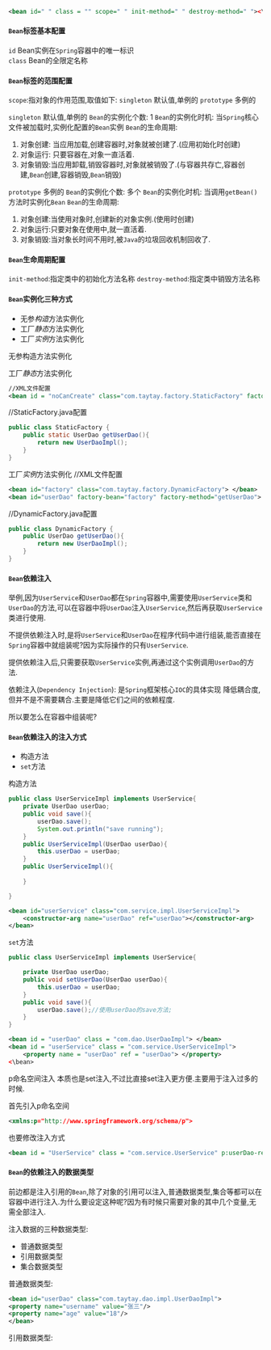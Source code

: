 ```xml
<bean id=" " class = "" scope=" " init-method=" " destroy-method=" "><\bean>
```
#### `Bean`标签基本配置

`id` Bean实例在`Spring`容器中的唯一标识  
`class` Bean的全限定名称

#### `Bean`标签的范围配置

`scope`:指对象的作用范围,取值如下:
`singleton` 默认值,单例的
`prototype` 多例的

`singleton` 默认值,单例的
`Bean`的实例化个数: 1
`Bean`的实例化时机: 当`Spring`核心文件被加载时,实例化配置的`Bean`实例
`Bean`的生命周期: 
1. 对象创建: 当应用加载,创建容器时,对象就被创建了.(应用初始化时创建)
2. 对象运行: 只要容器在,对象一直活着.
3. 对象销毁:当应用卸载,销毁容器时,对象就被销毁了.(与容器共存亡,容器创建,`Bean`创建,容器销毁,`Bean`销毁)

`prototype` 多例的
`Bean`的实例化个数: 多个
`Bean`的实例化时机: 当调用`getBean()`方法时实例化`Bean`
`Bean`的生命周期: 
1. 对象创建:当使用对象时,创建新的对象实例.(使用时创建)
2. 对象运行:只要对象在使用中,就一直活着.
3. 对象销毁:当对象长时间不用时,被`Java`的垃圾回收机制回收了.

#### `Bean`生命周期配置

`init-method`:指定类中的初始化方法名称
`destroy-method`:指定类中销毁方法名称

#### `Bean`实例化三种方式

- 无参*构造*方法实例化
- 工厂*静态*方法实例化
- 工厂*实例*方法实例化

无参构造方法实例化

工厂*静态*方法实例化
```xml
//XML文件配置
<bean id = "noCanCreate" class="com.taytay.factory.StaticFactory" factory-method="getUserDao"> </bean>
```
//StaticFactory.java配置
```java
public class StaticFactory {  
    public static UserDao getUserDao(){  
        return new UserDaoImpl();  
    }  
}
```


工厂*实例*方法实例化
//XML文件配置
```xml
<bean id="factory" class="com.taytay.factory.DynamicFactory"> </bean>  
<bean id="userDao" factory-bean="factory" factory-method="getUserDao"> </bean>
```
//DynamicFactory.java配置
```java
public class DynamicFactory {  
    public UserDao getUserDao(){  
        return new UserDaoImpl();  
    }  
}
```


#### `Bean`依赖注入
举例,因为`UserService`和`UserDao`都在`Spring`容器中,需要使用`UserService`类和`UserDao`的方法,可以在容器中将`UserDao`注入`UserService`,然后再获取`UserService`类进行使用.

不提供依赖注入时,是将`UserService`和`UserDao`在程序代码中进行组装,能否直接在`Spring`容器中就组装呢?因为实际操作的只有`UserService`.

提供依赖注入后,只需要获取`UserService`实例,再通过这个实例调用`UserDao`的方法.

依赖注入(`Dependency Injection`): 是`Spring`框架核心`IOC`的具体实现
降低耦合度,但并不是不需要耦合.主要是降低它们之间的依赖程度.

所以要怎么在容器中组装呢?

#### `Bean`依赖注入的注入方式
- 构造方法
- `set`方法

构造方法
```Java
public class UserServiceImpl implements UserService{
	private UserDao userDao;
	public void save(){  
	    userDao.save();  
	    System.out.println("save running");  
	}  
	public UserServiceImpl(UserDao userDao){  
	    this.userDao = userDao;  
	}  
	public UserServiceImpl(){  
  
	}

}	
```

```xml
<bean id="userService" class="com.service.impl.UserServiceImpl">   
    <constructor-arg name="userDao" ref="userDao"></constructor-arg>  
</bean>
```

`set`方法
```java
public class UserServiceImpl implements UserService{

	private UserDao userDao;
	public void setUserDao(UserDao userDao){
		this.userDao = userDao;
	}
	public void save(){
		userDao.save();//使用userDao的save方法;
	}
}
```

```xml
<bean id = "userDao" class = "com.dao.UserDaoImpl"> </bean>
<bean id = "userService" class = "com.service.UserServiceImpl">
	<property name = "userDao" ref = "userDao"> </property>
<\bean>
```


p命名空间注入
本质也是set注入,不过比直接set注入更方便.主要用于注入过多的时候.

首先引入p命名空间
```xml
<xmlns:p="http://www.springframework.org/schema/p">
```
也要修改注入方式
```xml
<bean id = "UserService" class = "com.service.UserService" p:userDao-ref = "userDao"/>
```

#### `Bean`的依赖注入的数据类型
前边都是注入引用的`Bean`,除了对象的引用可以注入,普通数据类型,集合等都可以在容器中进行注入.为什么要设定这种呢?因为有时候只需要对象的其中几个变量,无需全部注入.

注入数据的三种数据类型:
- 普通数据类型
- 引用数据类型
- 集合数据类型

普通数据类型:
```xml
<bean id="userDao" class="com.taytay.dao.impl.UserDaoImpl">
<property name="username" value="张三"/>
<property name="age" value="18"/>
</bean>
```
引用数据类型:
```XML

```




